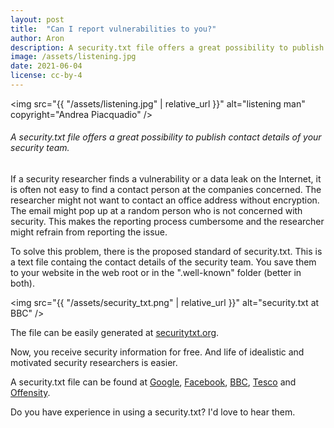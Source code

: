 ```yaml
---
layout: post
title:  "Can I report vulnerabilities to you?"
author: Aron
description: A security.txt file offers a great possibility to publish contact details of your security team.
image: /assets/listening.jpg
date: 2021-06-04
license: cc-by-4
---
```

<img src="{{ "/assets/listening.jpg" | relative_url }}" alt="listening man" copyright="Andrea Piacquadio" />

###### A security.txt file offers a great possibility to publish contact details of your security team.

If a security researcher finds a vulnerability or a data leak on the Internet, it is often not easy to find a contact person at the companies concerned. The researcher might not want to contact an office address without encryption. The email might pop up at a random person who is not concerned with security. This makes the reporting process cumbersome and the researcher might refrain from reporting the issue.

To solve this problem, there is the proposed standard of security.txt. This is a text file containg the contact details of the security team. You save them to your website in the web root or in the ".well-known" folder (better in both).

<img src="{{ "/assets/security_txt.png" | relative_url }}" alt="security.txt at BBC" />

The file can be easily generated at <a href="https://securitytxt.org/" target="_blank" rel="noopener">securitytxt.org</a>.

Now, you receive security information for free. And life of idealistic and motivated security researchers is easier.

A security.txt file can be found at <a href="https://www.google.com/.well-known/security.txt" target="_blank" rel="noopener">Google</a>, <a href="https://www.facebook.com/.well-known/security.txt" target="_blank" rel="noopener">Facebook</a>, <a href="https://www.bbc.co.uk/.well-known/security.txt" target="_blank" rel="noopener">BBC</a>, <a href="https://www.tesco.com/.well-known/security.txt" target="_blank" rel="noopener">Tesco</a> and <a href="https://www.offensity.com/.well-known/security.txt" target="_blank" rel="noopener">Offensity</a>.

Do you have experience in using a security.txt? I'd love to hear them.
